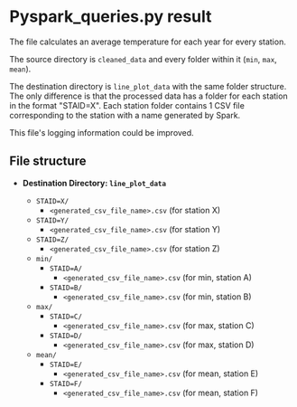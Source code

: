 # Pyspark_queries.py result

The file calculates an average temperature for each year for every station.

The source directory is `cleaned_data` and every folder within it (`min`, `max`, `mean`).

The destination directory is `line_plot_data` with the same folder structure. The only difference is that the processed data has a folder for each station in the format "STAID=X".
Each station folder contains 1 CSV file corresponding to the station with a name generated by Spark.

This file's logging information could be improved.


## File structure
- **Destination Directory: `line_plot_data`**

  - `STAID=X/`
    - `<generated_csv_file_name>.csv` (for station X)
  - `STAID=Y/`
    - `<generated_csv_file_name>.csv` (for station Y)
  - `STAID=Z/`
    - `<generated_csv_file_name>.csv` (for station Z)
  - `min/`
    - `STAID=A/`
      - `<generated_csv_file_name>.csv` (for min, station A)
    - `STAID=B/`
      - `<generated_csv_file_name>.csv` (for min, station B)
  - `max/`
    - `STAID=C/`
      - `<generated_csv_file_name>.csv` (for max, station C)
    - `STAID=D/`
      - `<generated_csv_file_name>.csv` (for max, station D)
  - `mean/`
    - `STAID=E/`
      - `<generated_csv_file_name>.csv` (for mean, station E)
    - `STAID=F/`
      - `<generated_csv_file_name>.csv` (for mean, station F)